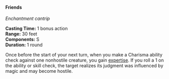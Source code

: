 #### Friends
<!-- markdownlint-disable link-image-reference-definitions -->
[_metadata_:spell_name]:- "Friends"
[_metadata_:spell_level]:- "0"
[_metadata_:spell_school]:- "enchantment"
[_metadata_:ritual]:- "false"
[_metadata_:casting_time_amount]:- "1"
[_metadata_:casting_time_unit]:- "bonus action"
[_metadata_:range]:- "30 feet"
[_metadata_:target]:- "One nonhostile creature"
[_metadata_:components_verbal]:- "false"
[_metadata_:components_somatic]:- "true"
[_metadata_:components_material]:- "false"
[_metadata_:duration]:- "1 round"
[_metadata_:concentration]:- "false"
[_metadata_:compared_to_wotc_srd_5.1]:- "added"
[_metadata_:compared_to_a5e_srd]:- "mechanics_different_wording_different"
<!-- markdownlint-disable-next-line no-emphasis-as-heading -->
_Enchantment cantrip_

**Casting Time:** 1 bonus action \
**Range:** 30 feet \
**Components:** S \
**Duration:** 1 round

Once before the start of your next turn, when you make a Charisma ability check against one nonhostile creature, you gain [expertise](#Proficiency_Bonus_expertise).
If you roll a 1 on the ability or skill check, the target realizes its judgment was influenced by magic and may become hostile.
